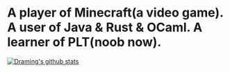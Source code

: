# A player of Minecraft(a video game). A user of Java & Rust & OCaml. A learner of PLT(noob now).
[![Draming's github stats](https://github-readme-stats.vercel.app/api?username=1478599553&show_icons=true&title_color=fff&icon_color=79ff97&text_color=9f9f9f&bg_color=151515)](https://github.com/1478599553)
